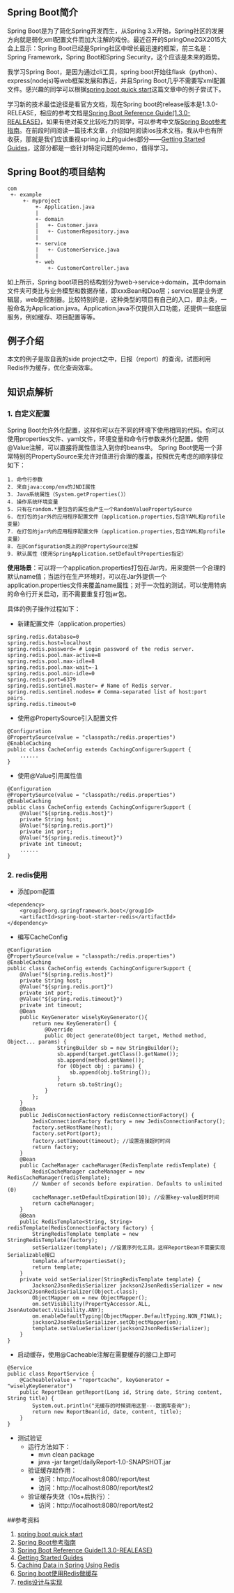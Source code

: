## Spring Boot简介
Spring Boot是为了简化Spring开发而生，从Spring 3.x开始，Spring社区的发展方向就是弱化xml配置文件而加大注解的戏份。最近召开的SpringOne2GX2015大会上显示：Spring Boot已经是Spring社区中增长最迅速的框架，前三名是：Spring Framework，Spring Boot和Spring Security，这个应该是未来的趋势。

我学习Spring Boot，是因为通过cli工具，spring boot开始往flask（python）、express(nodejs)等web框架发展和靠近，并且Spring Boot几乎不需要写xml配置文件。感兴趣的同学可以根据[spring boot quick start](http://projects.spring.io/spring-boot/#quick-start)这篇文章中的例子尝试下。

学习新的技术最佳途径是看官方文档，现在Spring boot的release版本是1.3.0-RELEASE，相应的参考文档是[Spring Boot Reference Guide(1.3.0-REALEASE)](http://docs.spring.io/spring-boot/docs/current/reference/htmlsingle/)，如果有绝对英文比较吃力的同学，可以参考中文版[Spring Boot参考指南](https://www.gitbook.com/book/qbgbook/spring-boot-reference-guide-zh/details)。在前段时间阅读一篇技术文章，介绍如何阅读ios技术文档，我从中也有所收获，那就是我们应该重视spring.io上的guides部分——[Getting Started Guides](http://spring.io/guides)，这部分都是一些针对特定问题的demo，值得学习。

## Spring Boot的项目结构
```
com
 +- example
     +- myproject
         +- Application.java
         |
         +- domain
         |   +- Customer.java
         |   +- CustomerRepository.java
         |
         +- service
         |   +- CustomerService.java
         |
         +- web
             +- CustomerController.java
```
如上所示，Spring boot项目的结构划分为web->service->domain，其中domain文件夹可类比与业务模型和数据存储，即xxxBean和Dao层；service层是业务逻辑层，web是控制器。比较特别的是，这种类型的项目有自己的入口，即主类，一般命名为Application.java。Application.java不仅提供入口功能，还提供一些底层服务，例如缓存、项目配置等等。

## 例子介绍
本文的例子是取自我的side project之中，日报（report）的查询，试图利用Redis作为缓存，优化查询效率。

## 知识点解析
### 1. 自定义配置
Spring Boot允许外化配置，这样你可以在不同的环境下使用相同的代码。你可以使用properties文件、yaml文件，环境变量和命令行参数来外化配置。使用@Value注解，可以直接将属性值注入到你的beans中。
Spring Boot使用一个非常特别的PropertySource来允许对值进行合理的覆盖，按照优先考虑的顺序排位如下：
```
1. 命令行参数
2. 来自java:comp/env的JNDI属性
3. Java系统属性（System.getProperties()）
4. 操作系统环境变量
5. 只有在random.*里包含的属性会产生一个RandomValuePropertySource
6. 在打包的jar外的应用程序配置文件（application.properties,包含YAML和profile变量）
7. 在打包的jar内的应用程序配置文件（application.properties,包含YAML和profile变量）
8. 在@Configuration类上的@PropertySource注解
9. 默认属性（使用SpringApplication.setDefaultProperties指定）
```
**使用场景**：可以将一个application.properties打包在Jar内，用来提供一个合理的默认name值；当运行在生产环境时，可以在Jar外提供一个application.properties文件来覆盖name属性；对于一次性的测试，可以使用特病的命令行开关启动，而不需要重复打包jar包。

具体的例子操作过程如下：

- 新建配置文件（application.properties）
```
spring.redis.database=0
spring.redis.host=localhost
spring.redis.password= # Login password of the redis server.
spring.redis.pool.max-active=8
spring.redis.pool.max-idle=8
spring.redis.pool.max-wait=-1
spring.redis.pool.min-idle=0
spring.redis.port=6379
spring.redis.sentinel.master= # Name of Redis server.
spring.redis.sentinel.nodes= # Comma-separated list of host:port pairs.
spring.redis.timeout=0
```
 - 使用@PropertySource引入配置文件

```
@Configuration
@PropertySource(value = "classpath:/redis.properties")
@EnableCaching
public class CacheConfig extends CachingConfigurerSupport {
	......
}
```
 - 使用@Value引用属性值

```
@Configuration
@PropertySource(value = "classpath:/redis.properties")
@EnableCaching
public class CacheConfig extends CachingConfigurerSupport {
    @Value("${spring.redis.host}")
    private String host;
    @Value("${spring.redis.port}")
    private int port;
    @Value("${spring.redis.timeout}")
    private int timeout;
    ......
}
```


### 2. redis使用
- 添加pom配置

```
<dependency>
    <groupId>org.springframework.boot</groupId>
    <artifactId>spring-boot-starter-redis</artifactId>
</dependency>
```
- 编写CacheConfig

```
@Configuration
@PropertySource(value = "classpath:/redis.properties")
@EnableCaching
public class CacheConfig extends CachingConfigurerSupport {
    @Value("${spring.redis.host}")
    private String host;
    @Value("${spring.redis.port}")
    private int port;
    @Value("${spring.redis.timeout}")
    private int timeout;
    @Bean
    public KeyGenerator wiselyKeyGenerator(){
        return new KeyGenerator() {
            @Override
            public Object generate(Object target, Method method, Object... params) {
                StringBuilder sb = new StringBuilder();
                sb.append(target.getClass().getName());
                sb.append(method.getName());
                for (Object obj : params) {
                    sb.append(obj.toString());
                }
                return sb.toString();
            }
        };
    }
    @Bean
    public JedisConnectionFactory redisConnectionFactory() {
        JedisConnectionFactory factory = new JedisConnectionFactory();
        factory.setHostName(host);
        factory.setPort(port);
        factory.setTimeout(timeout); //设置连接超时时间
        return factory;
    }
    @Bean
    public CacheManager cacheManager(RedisTemplate redisTemplate) {
        RedisCacheManager cacheManager = new RedisCacheManager(redisTemplate);
        // Number of seconds before expiration. Defaults to unlimited (0)
        cacheManager.setDefaultExpiration(10); //设置key-value超时时间
        return cacheManager;
    }
    @Bean
    public RedisTemplate<String, String> redisTemplate(RedisConnectionFactory factory) {
        StringRedisTemplate template = new StringRedisTemplate(factory);
        setSerializer(template); //设置序列化工具，这样ReportBean不需要实现Serializable接口
        template.afterPropertiesSet();
        return template;
    }
    private void setSerializer(StringRedisTemplate template) {
        Jackson2JsonRedisSerializer jackson2JsonRedisSerializer = new Jackson2JsonRedisSerializer(Object.class);
        ObjectMapper om = new ObjectMapper();
        om.setVisibility(PropertyAccessor.ALL, JsonAutoDetect.Visibility.ANY);
        om.enableDefaultTyping(ObjectMapper.DefaultTyping.NON_FINAL);
        jackson2JsonRedisSerializer.setObjectMapper(om);
        template.setValueSerializer(jackson2JsonRedisSerializer);
    }
}
```
- 启动缓存，使用@Cacheable注解在需要缓存的接口上即可

```
@Service
public class ReportService {
    @Cacheable(value = "reportcache", keyGenerator = "wiselyKeyGenerator")
    public ReportBean getReport(Long id, String date, String content, String title) {
        System.out.println("无缓存的时候调用这里---数据库查询");
        return new ReportBean(id, date, content, title);
    }
}
```
- 测试验证
	- 运行方法如下：
		- mvn clean package
		- java -jar target/dailyReport-1.0-SNAPSHOT.jar
	- 验证缓存起作用：
		- 访问：http://localhost:8080/report/test
		- 访问：http://localhost:8080/report/test2
	- 验证缓存失效（10s+后执行）：
		- 访问：http://localhost:8080/report/test2

##参考资料
1. [spring boot quick start](http://projects.spring.io/spring-boot/#quick-start)
2. [Spring Boot参考指南](https://www.gitbook.com/book/qbgbook/spring-boot-reference-guide-zh/details)
3. [Spring Boot Reference Guide(1.3.0-REALEASE)](http://docs.spring.io/spring-boot/docs/current/reference/htmlsingle/)
4. [Getting Started Guides](http://spring.io/guides)
5. [Caching Data in Spring Using Redis](http://caseyscarborough.com/blog/2014/12/18/caching-data-in-spring-using-redis/)
6. [Spring boot使用Redis做缓存](http://wiselyman.iteye.com/blog/2184884)
7. [redis设计与实现](http://redisbook.com/index.html)
